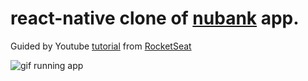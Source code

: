 # react-native clone of [nubank](https://nubank.com.br) app.

Guided by Youtube [tutorial](https://www.youtube.com/watch?v=DDm0M_rZLJo) from [RocketSeat](http://rocketseat.com.br/)

![gif running app](https://i.imgur.com/xwYpchH.gif)